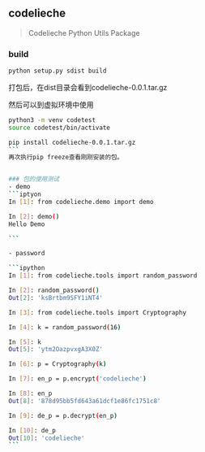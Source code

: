 ## codelieche

> Codelieche Python Utils Package


### build

```bash
python setup.py sdist build
```
打包后，在dist目录会看到codelieche-0.0.1.tar.gz

然后可以到虚拟环境中使用
````bash
python3 -m venv codetest
source codetest/bin/activate

pip install codelieche-0.0.1.tar.gz
```
再次执行pip freeze查看刚刚安装的包。


### 包的使用测试
- demo
```iptyon
In [1]: from codelieche.demo import demo

In [2]: demo()
Hello Demo

```

- password

```ipython
In [1]: from codelieche.tools import random_password

In [2]: random_password()
Out[2]: 'ksBrtbm9SFY1iNT4'

In [3]: from codelieche.tools import Cryptography

In [4]: k = random_password(16)

In [5]: k
Out[5]: 'ytm2OazpvxgA3X0Z'

In [6]: p = Cryptography(k)

In [7]: en_p = p.encrypt('codelieche')

In [8]: en_p
Out[8]: '878d95bb5fd643a61dcf1e86fc1751c8'

In [9]: de_p = p.decrypt(en_p)

In [10]: de_p
Out[10]: 'codelieche'
```

